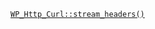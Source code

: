 <p><code><a href="https://developer.wordpress.org/reference/classes/wp_http_curl/stream_headers/">WP_Http_Curl::stream_headers()</a></code></p>
